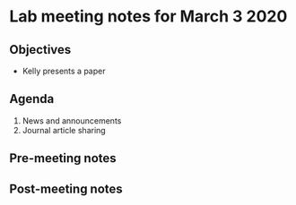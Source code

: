 # Lab meeting notes for March 3 2020

## Objectives
- Kelly presents a paper

## Agenda
1. News and announcements
2. Journal article sharing

## Pre-meeting notes


## Post-meeting notes